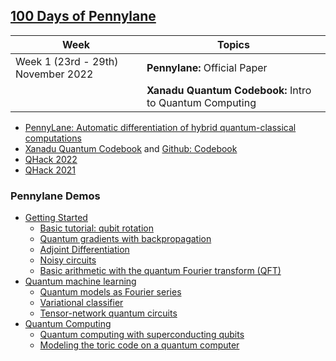 ## [100 Days of Pennylane](pennylane.ai)

| Week                               | Topics | 
| ---------------------------------- | ------ |
| Week 1 (23rd - 29th) November 2022 | **Pennylane:** Official Paper |
|                                    | **Xanadu Quantum Codebook:** Intro to Quantum Computing |



- [PennyLane: Automatic differentiation of hybrid quantum-classical computations](https://arxiv.org/abs/1811.04968)
- [Xanadu Quantum Codebook](https://codebook.xanadu.ai/) and [Github: Codebook](https://github.com/XanaduAI/Xanadu-Quantum-Codebook)
- [QHack 2022](https://github.com/XanaduAI/QHack)
- [QHack 2021](https://github.com/XanaduAI/QHack2021)

### Pennylane Demos 

- [Getting Started](https://pennylane.ai/qml/demos_getting-started.html)
  - [Basic tutorial: qubit rotation](https://pennylane.ai/qml/demos/tutorial_qubit_rotation.html)
  - [Quantum gradients with backpropagation](https://pennylane.ai/qml/demos/tutorial_backprop.html)
  - [Adjoint Differentiation](https://pennylane.ai/qml/demos/tutorial_adjoint_diff.html)
  - [Noisy circuits](https://pennylane.ai/qml/demos/tutorial_noisy_circuits.html)
  - [Basic arithmetic with the quantum Fourier transform (QFT)](https://pennylane.ai/qml/demos/tutorial_qft_arithmetics.html)
- [Quantum machine learning](https://pennylane.ai/qml/demos_qml.html)
  - [Quantum models as Fourier series](https://pennylane.ai/qml/demos/tutorial_expressivity_fourier_series.html)
  - [Variational classifier](https://pennylane.ai/qml/demos/tutorial_variational_classifier.html)
  - [Tensor-network quantum circuits](https://pennylane.ai/qml/demos/tutorial_tn_circuits.html)
- [Quantum Computing](https://pennylane.ai/qml/demos_quantum-computing.html)
  - [Quantum computing with superconducting qubits](https://pennylane.ai/qml/demos/tutorial_sc_qubits.html)
  - [Modeling the toric code on a quantum computer](https://pennylane.ai/qml/demos/tutorial_toric_code.html)

